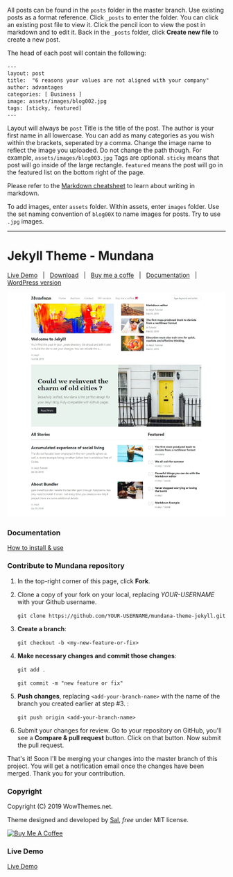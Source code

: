 All posts can be found in the `posts` folder in the master branch. Use existing posts as a format reference. 
Click `_posts` to enter the folder. You can click an existing post file to view it. Click the pencil icon to view the post in markdown and to edit it. 
Back in the `_posts` folder, click **Create new file** to create a new post.

The head of each post will contain the following:
```
---
layout: post
title:  "6 reasons your values are not aligned with your company"
author: advantages
categories: [ Business ]
image: assets/images/blog002.jpg
tags: [sticky, featured]
---
```
Layout will always be `post`
Title is the title of the post.
The author is your first name in all lowercase.
You can add as many categories as you wish within the brackets, seperated by a comma.
Change the image name to reflect the image you uploaded. Do not change the path though. For example, `assets/images/blog003.jpg`
Tags are optional. `sticky` means that post will go inside of the large rectangle. `featured` means the post will go in the featured list on the bottom right of the page.

Please refer to the [Markdown cheatsheet](https://www.markdownguide.org/cheat-sheet/) to learn about writing in markdown.

To add images, enter `assets` folder. Within assets, enter `images` folder. Use the set naming convention of `blog00X` to name images for posts. Try to use `.jpg` images.

---
# Jekyll Theme - Mundana

[Live Demo](https://wowthemesnet.github.io/mundana-theme-jekyll/) &nbsp; | &nbsp; 
[Download](https://github.com/wowthemesnet/mundana-theme-jekyll/archive/master.zip) &nbsp; | &nbsp; 
[Buy me a coffe](https://www.wowthemes.net/donate/) &nbsp; | &nbsp; [Documentation](https://bootstrapstarter.com/bootstrap-templates/mundana-theme-jekyll/) &nbsp; | &nbsp; 
[WordPress version](https://www.wowthemes.net/themes/mundana-wordpress/) 

![mundana jekyll theme screenshot](assets/images/screenshot.jpg)

### Documentation

[How to install & use](https://bootstrapstarter.com/bootstrap-templates/mundana-theme-jekyll/)

### Contribute to Mundana repository

1. In the top-right corner of this page, click **Fork**.

2. Clone a copy of your fork on your local, replacing *YOUR-USERNAME* with your Github username.

   `git clone https://github.com/YOUR-USERNAME/mundana-theme-jekyll.git`

3. **Create a branch**: 

   `git checkout -b <my-new-feature-or-fix>`

4. **Make necessary changes and commit those changes**:

   `git add .`

   `git commit -m "new feature or fix"`

5. **Push changes**, replacing `<add-your-branch-name>` with the name of the branch you created earlier at step #3. :

   `git push origin <add-your-branch-name>`

6. Submit your changes for review. Go to your repository on GitHub, you'll see a **Compare & pull request** button. Click on that button. Now submit the pull request.

That's it! Soon I'll be merging your changes into the master branch of this project. You will get a notification email once the changes have been merged. Thank you for your contribution.


### Copyright

Copyright (C) 2019 WowThemes.net.

Theme designed and developed by [Sal](https://www.wowthemes.net), *free* under MIT license. 

<a href="https://www.wowthemes.net/donate/" target="_blank"><img src="https://www.buymeacoffee.com/assets/img/custom_images/orange_img.png" alt="Buy Me A Coffee" style="height: auto !important;width: auto !important;" ></a>

### Live Demo

[Live Demo](https://wowthemesnet.github.io/mundana-theme-jekyll/)
